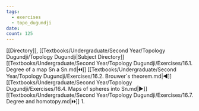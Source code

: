 ```yaml
---
tags:
  - exercises
  - topo_dugundji
date: 
count: 125
---
```

[[Directory]], [[Textbooks/Undergraduate/Second Year/Topology Dugundji/Topology Dugundji|Subject Directory]]
[[Textbooks/Undergraduate/Second Year/Topology Dugundji/Exercises/16.1. Degree of a map Sn a Sn.md|🞀🞀]] [[Textbooks/Undergraduate/Second Year/Topology Dugundji/Exercises/16.2. Brouwer´s theorem.md|◀]] [[Textbooks/Undergraduate/Second Year/Topology Dugundji/Exercises/16.4. Maps of spheres into Sn.md|▶]] [[Textbooks/Undergraduate/Second Year/Topology Dugundji/Exercises/16.7. Degree and homotopy.md|🞂🞂]]
1. 